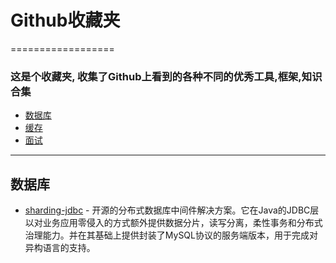 # Github收藏夹  
==================

### 这是个收藏夹, 收集了Github上看到的各种不同的优秀工具,框架,知识合集  
- [数据库](#数据库)
- [缓存](#缓存)
- [面试](#面试)

- - -

## 数据库
* [sharding-jdbc](https://github.com/shardingjdbc/sharding-jdbc) - 开源的分布式数据库中间件解决方案。它在Java的JDBC层以对业务应用零侵入的方式额外提供数据分片，读写分离，柔性事务和分布式治理能力。并在其基础上提供封装了MySQL协议的服务端版本，用于完成对异构语言的支持。